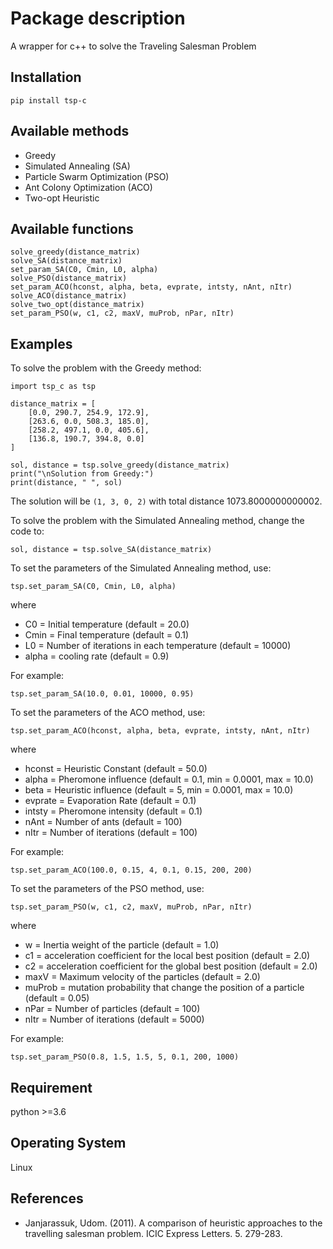 # Package description

A wrapper for c++ to solve the Traveling Salesman Problem

## Installation
`pip install tsp-c`

## Available methods
* Greedy
* Simulated Annealing (SA)
* Particle Swarm Optimization (PSO)
* Ant Colony Optimization (ACO)
* Two-opt Heuristic

## Available functions
	solve_greedy(distance_matrix)
	solve_SA(distance_matrix)
	set_param_SA(C0, Cmin, L0, alpha)
	solve_PSO(distance_matrix)
	set_param_ACO(hconst, alpha, beta, evprate, intsty, nAnt, nItr)
	solve_ACO(distance_matrix)
	solve_two_opt(distance_matrix)
	set_param_PSO(w, c1, c2, maxV, muProb, nPar, nItr)

## Examples
To solve the problem with the Greedy method:

	
	import tsp_c as tsp

	distance_matrix = [
		[0.0, 290.7, 254.9, 172.9],
		[263.6, 0.0, 508.3, 185.0],
		[258.2, 497.1, 0.0, 405.6],
		[136.8, 190.7, 394.8, 0.0]
	]

	sol, distance = tsp.solve_greedy(distance_matrix)
	print("\nSolution from Greedy:")
	print(distance, " ", sol)
	

The solution will be   `(1, 3, 0, 2)` with total distance 1073.8000000000002.

To solve the problem with the Simulated Annealing method, change the code to:

	
	sol, distance = tsp.solve_SA(distance_matrix)
	

To set the parameters of the Simulated Annealing method, use:

	
	tsp.set_param_SA(C0, Cmin, L0, alpha)
	

where
* C0 = Initial temperature (default = 20.0)
* Cmin = Final temperature (default = 0.1)
* L0 = Number of iterations in each temperature (default = 10000)
* alpha = cooling rate (default = 0.9)

For example:

	
	tsp.set_param_SA(10.0, 0.01, 10000, 0.95)
	
	
To set the parameters of the ACO method, use:

	
	tsp.set_param_ACO(hconst, alpha, beta, evprate, intsty, nAnt, nItr)
	

where
* hconst = Heuristic Constant (default = 50.0)
* alpha = Pheromone influence (default = 0.1, min = 0.0001, max = 10.0)
* beta = Heuristic influence (default = 5, min = 0.0001, max = 10.0)
* evprate = Evaporation Rate (default = 0.1)
* intsty = Pheromone intensity (default = 0.1)
* nAnt = Number of ants (default = 100)
* nItr = Number of iterations (default = 100)

For example:

	
	tsp.set_param_ACO(100.0, 0.15, 4, 0.1, 0.15, 200, 200)
	

To set the parameters of the PSO method, use:

	
	tsp.set_param_PSO(w, c1, c2, maxV, muProb, nPar, nItr)
	

where
* w = Inertia weight of the particle (default = 1.0)
* c1 = acceleration coefficient for the local best position (default = 2.0)
* c2 = acceleration coefficient for the global best position (default = 2.0)
* maxV = Maximum velocity of the particles (default = 2.0)
* muProb = mutation probability that change the position of a particle (default = 0.05)
* nPar = Number of particles (default = 100)
* nItr = Number of iterations (default = 5000)

For example:

	
	tsp.set_param_PSO(0.8, 1.5, 1.5, 5, 0.1, 200, 1000)
	
	
## Requirement
python >=3.6

## Operating System
Linux

## References
* Janjarassuk, Udom. (2011). A comparison of heuristic approaches to the travelling salesman problem. ICIC Express Letters. 5. 279-283. 